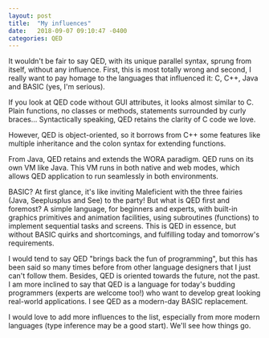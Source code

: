```yaml
---
layout: post
title:  "My influences"
date:   2018-09-07 09:10:47 -0400
categories: QED
---
```

It wouldn't be fair to say QED, with its unique parallel syntax, sprung from itself, without any influence. First, this is most totally wrong and second, I really want to pay homage to the languages that influenced it: C, C++, Java and BASIC (yes, I'm serious).

If you look at QED code without GUI attributes, it looks almost similar to C. Plain functions, no classes or methods, statements surrounded by curly braces... Syntactically speaking, QED retains the clarity of C code we love.

However, QED is object-oriented, so it borrows from C++ some features like multiple inheritance and the colon syntax for extending functions.

From Java, QED retains and extends the WORA paradigm. QED runs on its own VM like Java. This VM runs in both native and web modes, which allows QED application to run seamlessly in both environments.

BASIC? At first glance, it's like inviting Maleficient with the three fairies (Java, Seeplusplus and See) to the party! But what is QED first and foremost? A simple language, for beginners and experts, with built-in graphics primitives and animation facilities, using subroutines (functions) to implement sequential tasks and screens. This is QED in essence, but without BASIC quirks and shortcomings, and fulfilling today and tomorrow's requirements.

I would tend to say QED "brings back the fun of programming", but this has been said so many times before from other language designers that I just can't follow them. Besides, QED is oriented towards the future, not the past. I am more inclined to say that QED is a language for today's budding programmers (experts are welcome too!) who want to develop great looking real-world applications. I see QED as a modern-day BASIC replacement.

I would love to add more influences to the list, especially from more modern languages (type inference may be a good start). We'll see how things go.
